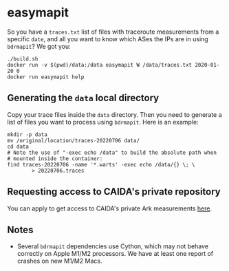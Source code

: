 # easymapit

So you have a `traces.txt` list of files with traceroute measurements
from a specific `date`, and all you want to know which ASes the IPs are
in using `bdrmapit`?  We got you:

```{bash}
./build.sh
docker run -v $(pwd)/data:/data easymapit W /data/traces.txt 2020-01-20 0
docker run easymapit help
```

## Generating the `data` local directory

Copy your trace files inside the `data` directory.  Then you need to
generate a list of files you want to process using `bdrmapit`.  Here is
an example:

```{bash}
mkdir -p data
mv /original/location/traces-20220706 data/
cd data
# Note the use of "-exec echo /data" to build the absolute path when
# mounted inside the container:
find traces-20220706 -name '*.warts' -exec echo /data/{} \; \
        > 20220706.traces
```

## Requesting access to CAIDA's private repository

You can apply to get access to CAIDA's private Ark measurements
[here][caida-ark-private-apply].

[caida-ark-private-apply]: https://www.caida.org/catalog/datasets/request_user_info_forms/topology_request/

## Notes

* Several `bdrmapit` dependencies use Cython, which may not behave
  correctly on Apple M1/M2 processors.  We have at least one report of
  crashes on new M1/M2 Macs.
